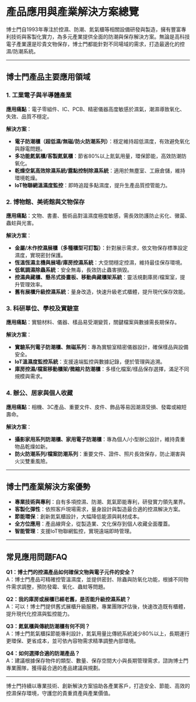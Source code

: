 # 產品應用與產業解決方案總覽

博士門自1993年專注於控濕、防潮、氮氣櫃等相關設備研發與製造，擁有豐富專利技術與客製化實力，為多元產業提供全面的防潮與保存解決方案。無論是高科技電子產業還是珍貴文物保存，博士門都能針對不同場域的需求，打造最適化的控濕/防潮系統。

---

## 博士門產品主要應用領域

### 1. 工業電子與半導體產業

**應用痛點**：電子零組件、IC、PCB、精密儀器高度敏感於濕氣，潮濕導致氧化、失效、品質不穩定。

**解決方案**：
- **電子防潮櫃（超低濕/無磁/防火防潮系列）**：穩定維持超低濕度，有效避免氧化與靜電問題。
- **多功能氮氣櫃/客製氮氣櫃**：節省80%以上氮氣用量，環保節能，高效防潮防氧化。
- **乾燥空氣高效除濕系統/露點控制除濕系統**：適用於無塵室、工廠倉儲，維持環境乾燥。
- **IoT物聯網溫濕度監控**：即時追蹤多點濕度，提升生產品質控管能力。

### 2. 博物館、美術館與文物保存

**應用痛點**：文物、書畫、藝術品對溫濕度極度敏感，需長效防護防止劣化、黴菌、蟲蛀與光害。

**解決方案**：
- **金屬/木作控濕展櫃（多種櫃型可訂製）**：針對展示需求，依文物保存標準設定濕度，實現密封保護。
- **恆溫恆濕主機與展場/庫房控濕系統**：大空間穩定控濕，維持最佳保存環境。
- **低氧調濕除蟲系統**：安全無毒，長效防止蟲害損毀。
- **控濕典藏櫃、懸吊式掛畫板、移動典藏櫃架系統**：靈活規劃庫房/檔案室，提升管理效率。
- **舊有展櫃升級控濕系統**：量身改造，快速升級老式櫃體，提升現代保存效能。

### 3. 科研單位、學校及實驗室

**應用痛點**：實驗材料、儀器、樣品易受潮變質，關鍵檔案與數據需長期保存。

**解決方案**：
- **實驗系列電子防潮櫃、無磁系列**：專為實驗室精密儀器設計，確保樣品與設備安全。
- **IoT溫濕度監控系統**：支援遠端監控與數據記錄，便於管理與追溯。
- **庫房控濕/檔案移動櫃架/微縮片防潮櫃**：多樣化檔案/樣品保存選擇，滿足不同規模與需求。

### 4. 辦公、居家與個人收藏

**應用痛點**：相機、3C產品、重要文件、皮件、飾品等易因潮濕受損、發霉或縮短壽命。

**解決方案**：
- **攝影家用系列防潮櫃、家用電子防潮櫃**：專為個人/小型辦公設計，維持貴重物品乾燥如新。
- **防火防潮系列/檔案防潮系列**：重要文件、證件、照片長效保存，防止潮害與火災雙重風險。

---

## 博士門產業解決方案優勢

- **專業技術與專利**：自有多項控濕、防潮、氮氣節能專利，研發實力領先業界。
- **客製化彈性**：依照客戶現場需求，量身設計與製造最合適的控濕解決方案。
- **節能環保**：創新氮氣櫃設計，大幅降低能源與耗材成本。
- **全方位應用**：產品線齊全，從製造業、文化保存到個人收藏全面覆蓋。
- **智能管理**：支援IoT物聯網監控，實現遠端即時管理。

---

## 常見應用問題FAQ

**Q1：博士門的控濕產品如何確保文物與電子元件的安全？**  
A：博士門產品可精確控管溫濕度，並提供密封、除蟲與防氧化功能，根據不同物件需求調整，預防發霉、氧化、蟲蛀等問題。

**Q2：我的庫房或展櫃已經老舊，是否能升級控濕系統？**  
A：可以！博士門提供舊式展櫃升級服務，專業團隊評估後，快速改造既有櫃體，提升現代化控濕與監控能力。

**Q3：氮氣櫃與傳統防潮櫃有何不同？**  
A：博士門氮氣櫃採節能專利設計，氮氣用量比傳統系統減少80%以上，長期運行更環保、更省成本，並可依內容物需求精準調整內部環境。

**Q4：如何選擇合適的防潮產品？**  
A：建議根據保存物件的類型、數量、保存空間大小與長期管理需求，諮詢博士門專業團隊，獲得最合適的產品建議與規劃。

---

博士門持續以專業技術、創新解決方案協助各產業客戶，打造安全、節能、高效的控濕保存環境，守護您的貴重資產與產業價值。